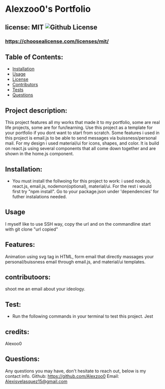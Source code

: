  # Alexzoo0's Portfolio
  ## license: MIT ![Github License](https://img.shields.io/github/license/Naereen/StrapDown.js.svg)
  ### https://choosealicense.com/licenses/mit/
  ## Table of Contents:
  * [Installation](#installation)
  * [Usage](#usage)
  * [License](#license)
  * [Contributors](#contributors)
  * [Tests](#tests)
  * [Questions](#questions)
  ## Project description:
  This project features all my works that made it to my portfolio, some are real life projects, some are for fun/learning. Use this project as a template for your portfolio if you dont want to start from scratch. Some features i used in this project is email.js to be able to send messages via buissness/personal mail. For my design i used material/ui for icons, shapes, and color. It is build on react.js using several components that all come down together and are shown in the home.js component.   
  ## Installation:
  - You must install the follwoing for this project to work:
  i used node.js, react.js, email.js, nodemon(optional), material/ui. For the rest i would first try "npm install". Go to your package.json under 'dependencies' for futher instalations needed. 
  ## Usage
  I myself like to use SSH way, copy the url and on the commandline start with git clone "url copied"
  ## Features:
  Animation using svg tag in HTML, form email that directly massages your personal/buissness email through email.js, and material/ui templates.
  ## contributoors:
  shoot me an email about your ideology. 
  ## Test:
  - Run the following commands in your terminal to test this project.
  Jest
  ## credits:
  Alexoo0
  ## Questions:
  Any questions you may have, don't hesitate to reach out, below is my contact info.
  Github: https://github.com/Alexzoo0
  Email: Alexisvelasquez15@gmail.com 